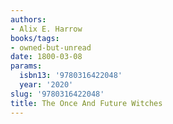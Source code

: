 ```yaml
---
authors:
- Alix E. Harrow
books/tags:
- owned-but-unread
date: 1800-03-08
params:
  isbn13: '9780316422048'
  year: '2020'
slug: '9780316422048'
title: The Once And Future Witches
---
```


<!--more-->